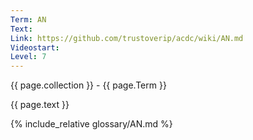 ```yaml
---
Term: AN
Text: 
Link: https://github.com/trustoverip/acdc/wiki/AN.md
Videostart: 
Level: 7
---
```


{{ page.collection }} - {{ page.Term }}

   {{ page.text }}

{% include_relative glossary/AN.md %}
